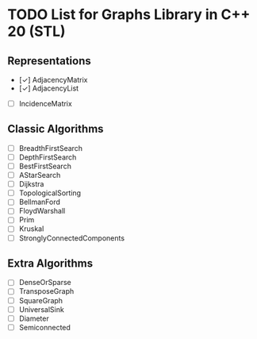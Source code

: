 # TODO List for Graphs Library in C++ 20 (STL)

## Representations
- [✓] AdjacencyMatrix
- [✓] AdjacencyList
- [ ] IncidenceMatrix

## Classic Algorithms
- [ ] BreadthFirstSearch
- [ ] DepthFirstSearch
- [ ] BestFirstSearch
- [ ] AStarSearch
- [ ] Dijkstra
- [ ] TopologicalSorting
- [ ] BellmanFord
- [ ] FloydWarshall
- [ ] Prim
- [ ] Kruskal
- [ ] StronglyConnectedComponents

## Extra Algorithms
- [ ] DenseOrSparse
- [ ] TransposeGraph
- [ ] SquareGraph
- [ ] UniversalSink
- [ ] Diameter
- [ ] Semiconnected
